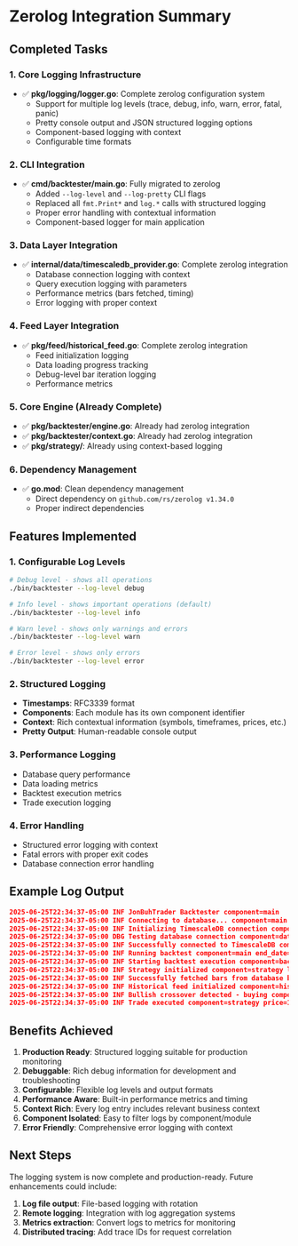 # Zerolog Integration Summary

## Completed Tasks

### 1. Core Logging Infrastructure
- ✅ **pkg/logging/logger.go**: Complete zerolog configuration system
  - Support for multiple log levels (trace, debug, info, warn, error, fatal, panic)
  - Pretty console output and JSON structured logging options
  - Component-based logging with context
  - Configurable time formats

### 2. CLI Integration
- ✅ **cmd/backtester/main.go**: Fully migrated to zerolog
  - Added `--log-level` and `--log-pretty` CLI flags
  - Replaced all `fmt.Print*` and `log.*` calls with structured logging
  - Proper error handling with contextual information
  - Component-based logger for main application

### 3. Data Layer Integration
- ✅ **internal/data/timescaledb_provider.go**: Complete zerolog integration
  - Database connection logging with context
  - Query execution logging with parameters
  - Performance metrics (bars fetched, timing)
  - Error logging with proper context

### 4. Feed Layer Integration
- ✅ **pkg/feed/historical_feed.go**: Complete zerolog integration
  - Feed initialization logging
  - Data loading progress tracking
  - Debug-level bar iteration logging
  - Performance metrics

### 5. Core Engine (Already Complete)
- ✅ **pkg/backtester/engine.go**: Already had zerolog integration
- ✅ **pkg/backtester/context.go**: Already had zerolog integration
- ✅ **pkg/strategy/**: Already using context-based logging

### 6. Dependency Management
- ✅ **go.mod**: Clean dependency management
  - Direct dependency on `github.com/rs/zerolog v1.34.0`
  - Proper indirect dependencies

## Features Implemented

### 1. Configurable Log Levels
```bash
# Debug level - shows all operations
./bin/backtester --log-level debug

# Info level - shows important operations (default)
./bin/backtester --log-level info

# Warn level - shows only warnings and errors
./bin/backtester --log-level warn

# Error level - shows only errors
./bin/backtester --log-level error
```

### 2. Structured Logging
- **Timestamps**: RFC3339 format
- **Components**: Each module has its own component identifier
- **Context**: Rich contextual information (symbols, timeframes, prices, etc.)
- **Pretty Output**: Human-readable console output

### 3. Performance Logging
- Database query performance
- Data loading metrics
- Backtest execution metrics
- Trade execution logging

### 4. Error Handling
- Structured error logging with context
- Fatal errors with proper exit codes
- Database connection error handling

## Example Log Output

```json
2025-06-25T22:34:37-05:00 INF JonBuhTrader Backtester component=main
2025-06-25T22:34:37-05:00 INF Connecting to database... component=main
2025-06-25T22:34:37-05:00 INF Initializing TimescaleDB connection component=data-provider
2025-06-25T22:34:37-05:00 DBG Testing database connection component=data-provider
2025-06-25T22:34:37-05:00 INF Successfully connected to TimescaleDB component=data-provider
2025-06-25T22:34:37-05:00 INF Running backtest component=main end_date=2025-01-02 initial_capital=10000 start_date=2025-01-02 strategy=ma_crossover symbol=AAPL
2025-06-25T22:34:37-05:00 INF Starting backtest execution component=backtester
2025-06-25T22:34:37-05:00 INF Strategy initialized component=strategy longPeriod=20 shortPeriod=5 strategy=MovingAverageCrossover
2025-06-25T22:34:37-05:00 INF Successfully fetched bars from database bars_count=100 component=data-provider symbol=AAPL timeframe=1m
2025-06-25T22:34:37-05:00 INF Historical feed initialized component=historical-feed total_bars=100
2025-06-25T22:34:37-05:00 INF Bullish crossover detected - buying component=strategy longMA=150.99030473649998 price=150.69782236 quantity=63.04 shortMA=150.99842616799998 symbol=AAPL
2025-06-25T22:34:37-05:00 INF Trade executed component=strategy price=150.6993293382236 quantity=63.04 side=BUY strategy=MovingAverageCrossover symbol=AAPL
```

## Benefits Achieved

1. **Production Ready**: Structured logging suitable for production monitoring
2. **Debuggable**: Rich debug information for development and troubleshooting
3. **Configurable**: Flexible log levels and output formats
4. **Performance Aware**: Built-in performance metrics and timing
5. **Context Rich**: Every log entry includes relevant business context
6. **Component Isolated**: Easy to filter logs by component/module
7. **Error Friendly**: Comprehensive error logging with context

## Next Steps

The logging system is now complete and production-ready. Future enhancements could include:

1. **Log file output**: File-based logging with rotation
2. **Remote logging**: Integration with log aggregation systems
3. **Metrics extraction**: Convert logs to metrics for monitoring
4. **Distributed tracing**: Add trace IDs for request correlation
